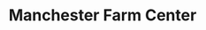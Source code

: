 ---
title: "Manchester Farm Center"
url: /north-manchester/manchester-farm-center/
shop: agrarian
---